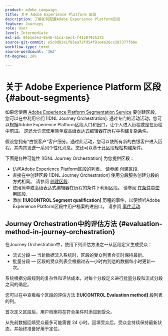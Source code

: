 ```yaml
---
product: adobe campaign
title: 关于 Adobe Experience Platform 区段
description: 了解如何配置Adobe Experience Platform区段
feature: Journeys
role: User
level: Intermediate
exl-id: 94e1e3e3-9a46-41ca-bec1-f41287925372
source-git-commit: e5c0db2e1f85ea72fd54f91e4a26cc287377fb0e
workflow-type: tm+mt
source-wordcount: '362'
ht-degree: 20%

---
```


# 关于 Adobe Experience Platform 区段 {#about-segments}

如果您使用 [Adobe Experience Platform Segmentation Service](https://experienceleague.adobe.com/docs/experience-platform/segmentation/home.html?lang=zh-Hans) 要创建区段，您可以在中利用它们 [!DNL Journey Orchestration]. 通过专门的活动活动，您可以根据Adobe Experience Platform区段入口和出口，让个人进入历程或是在历程中前进。 这还允许您使用简单或高级表达式编辑器在历程中构建复杂条件。

假设您拥有“白银客户”客户细分。通过此活动，您可以使所有新的白银客户进入历程，并向其发送一系列个性化消息。您还可以基于此区段轻松构建条件。

下面是各种可能性 [!DNL Journey Orchestration] 为您提供区段：

* 访问Adobe Experience Platform区段的列表。 请参阅 [创建区段](../segment/creating-a-segment.md).
* 直接在中创建区段 [!DNL Journey Orchestration] 使用分段服务创建分段的方式相同。 请参阅 [创建区段](../segment/creating-a-segment.md).
* 使用简单或高级表达式编辑器在历程的条件下利用区段。 请参阅 [在条件中使用区段](../segment/using-a-segment.md).
* 添加 **[!UICONTROL Segment qualification]** 历程的事件，以便侦听Adobe Experience Platform区段中用户档案的进出口。 请参阅 [事件活动](../building-journeys/segment-qualification-events.md).

## Journey Orchestration中的评估方法 {#evaluation-method-in-journey-orchestration}

在Journey Orchestration中，使用下列评估方法之一从区段定义生成受众：

* 流式分段 — 当新数据流入系统时，区段的受众列表会实时保持最新。
* 批量分段 — 区段的受众列表会根据过去一小时内到达的数据每小时更新一次。

系统根据分段规则的复杂性和评估成本，对每个分段定义进行批量分段和流式分段之间的确定。

您可以在中查看每个区段的评估方法 **[!UICONTROL Evaluation method]** 段列表的列。

首次定义区段后，用户档案将在符合条件时添加到受众。

从先前数据回填受众最多可能需要 24 小时。回填受众后，受众会持续保持最新状态，并始终准备好用于定位。